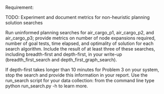 Requirement:

TODO: Experiment and document metrics for non-heuristic planning solution searches

Run uninformed planning searches for air_cargo_p1, air_cargo_p2, and air_cargo_p3; provide metrics on number of node expansions required, number of goal tests, time elapsed, and optimality of solution for each search algorithm. Include the result of at least three of these searches, including breadth-first and depth-first, in your write-up (breadth_first_search and depth_first_graph_search).



If depth-first takes longer than 10 minutes for Problem 3 on your system, stop the search and provide this information in your report.
Use the run_search script for your data collection: from the command line type python run_search.py -h to learn more.